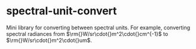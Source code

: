 # spectral-unit-convert

Mini library for converting between spectral units. For example, converting spectral radiances from $\rm{}W/sr\cdot{}m^2\cdot{}cm^{-1}$ to $\rm{}W/sr\cdot{}m^2\cdot{}um$.
